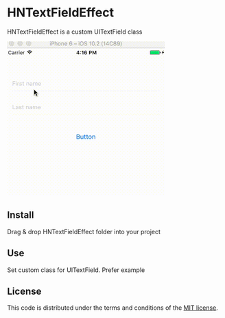 # HNTextFieldEffect

HNTextFieldEffect is a custom UITextField class

<img src="https://github.com/volythat/HNTextFieldEffect/blob/master/HNTextFieldEffect.gif" />

## Install

Drag & drop HNTextFieldEffect folder into your project

## Use

Set custom class for UITextField. Prefer example

## License

This code is distributed under the terms and conditions of the [MIT license](LICENSE). 
